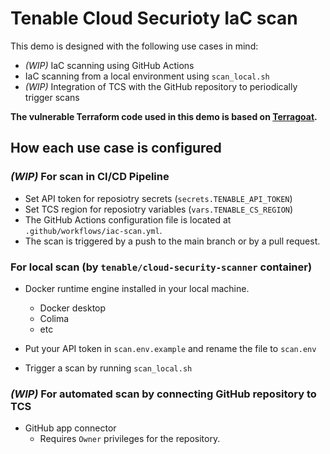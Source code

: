 # Tenable Cloud Securioty IaC scan

This demo is designed with the following use cases in mind:  
- *(WIP)* IaC scanning using GitHub Actions  
- IaC scanning from a local environment using `scan_local.sh`  
- *(WIP)* Integration of TCS with the GitHub repository to periodically trigger scans  

**The vulnerable Terraform code used in this demo is based on [Terragoat](https://github.com/bridgecrewio/terragoat).**
## How each use case is configured

### *(WIP)* For scan in CI/CD Pipeline
- Set API token for reposiotry secrets (`secrets.TENABLE_API_TOKEN`)
- Set TCS region for reposiotry variables (`vars.TENABLE_CS_REGION`)
- The GitHub Actions configuration file is located at `.github/workflows/iac-scan.yml`.
- The scan is triggered by a push to the main branch or by a pull request.

### For local scan (by `tenable/cloud-security-scanner` container)

- Docker runtime engine installed in your local machine.
  - Docker desktop
  - Colima
  - etc

- Put your API token in `scan.env.example` and rename the file to `scan.env`
- Trigger a scan by running `scan_local.sh`

### *(WIP)* For automated scan by connecting GitHub repository to TCS

- GitHub app connector
  - Requires `Owner` privileges for the repository.
